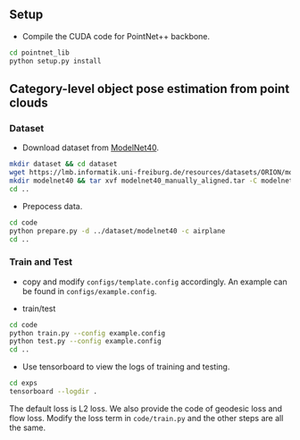 ## Setup

- Compile the CUDA code for PointNet++ backbone. 

```bash
cd pointnet_lib
python setup.py install
```
## Category-level object pose estimation from point clouds

### Dataset

- Download dataset from [ModelNet40](https://lmb.informatik.uni-freiburg.de/resources/datasets/ORION/modelnet40_manually_aligned.tar).

```bash
mkdir dataset && cd dataset
wget https://lmb.informatik.uni-freiburg.de/resources/datasets/ORION/modelnet40_manually_aligned.tar
mkdir modelnet40 && tar xvf modelnet40_manually_aligned.tar -C modelnet40
cd ..
```

- Prepocess data.
```bash
cd code
python prepare.py -d ../dataset/modelnet40 -c airplane
cd ..
```

### Train and Test

- copy and modify `configs/template.config` accordingly. An example can be found in `configs/example.config`.

- train/test

```bash
cd code
python train.py --config example.config
python test.py --config example.config 
cd ..
```

- Use tensorboard to view the logs of training and testing.
```bash
cd exps
tensorboard --logdir .
```

The default loss is L2 loss. We also provide the code of geodesic loss and flow loss. Modify the loss term in `code/train.py` and the other steps are all the same.

